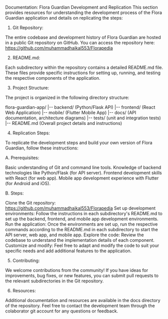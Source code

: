 
Documentation: Flora Guardian Development and Replication
This section provides resources for understanding the development process of the Flora Guardian application and details on replicating the steps:

1. Git Repository:

The entire codebase and development history of Flora Guardian are hosted in a public Git repository on GitHub. You can access the repository here: https://github.com/muhammadhaikal553/Florapedia

2. README.md:

Each subdirectory within the repository contains a detailed README.md file. These files provide specific instructions for setting up, running, and testing the respective components of the application.

3. Project Structure:

The project is organized in the following directory structure:

flora-guardian-app/
  |-- backend/ (Python/Flask API)
  |-- frontend/ (React Web Application)
  |-- mobile/ (Flutter Mobile App)
  |-- docs/ (API documentation, architecture diagrams)
  |-- tests/ (unit and integration tests)
  |-- README.md (Overall project details and instructions)
  
4. Replication Steps:

To replicate the development steps and build your own version of Flora Guardian, follow these instructions:

A. Prerequisites:

Basic understanding of Git and command line tools.
Knowledge of backend technologies like Python/Flask (for API server).
Frontend development skills with React (for web app).
Mobile app development experience with Flutter (for Android and iOS).

B. Steps:

Clone the Git repository: https://github.com/muhammadhaikal553/Florapedia
Set up development environments: Follow the instructions in each subdirectory's README.md to set up the backend, frontend, and mobile app development environments.
Run the application: Once the environments are set up, run the respective commands according to the README.md in each subdirectory to start the API server, web app, and mobile app.
Explore the code: Review the codebase to understand the implementation details of each component.
Customize and modify: Feel free to adapt and modify the code to suit your specific needs and add additional features to the application.

5. Contributing:

We welcome contributions from the community! If you have ideas for improvements, bug fixes, or new features, you can submit pull requests to the relevant subdirectories in the Git repository.

6. Resources:

Additional documentation and resources are available in the docs directory of the repository.
Feel free to contact the development team through the colaborator git account for any questions or feedback.

